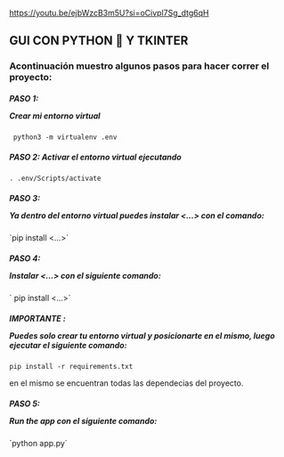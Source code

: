 https://youtu.be/ejbWzcB3m5U?si=oCivpl7Sg_dtg6qH

## GUI CON PYTHON 🐍 Y TKINTER


### Acontinuación muestro algunos pasos para hacer correr el proyecto:

##### PASO 1: <p>Crear mi entorno virtual
` python3 -m virtualenv .env`</p>

##### PASO 2: Activar el entorno virtual ejecutando
` . .env/Scripts/activate `

##### PASO 3: <p>Ya dentro del entorno virtual puedes instalar <...> con el comando:  
</p>`pip install <...>`

##### PASO 4: <p>Instalar <...> con el siguiente comando:
</p>` pip install <...>`


##### IMPORTANTE : <p>Puedes solo crear tu entorno virtual y posicionarte en el mismo, luego ejecutar el siguiente comando:  </p> 
`pip install -r requirements.txt`
<p>en el  mismo se encuentran todas las dependecias del proyecto.</p>


##### PASO 5: <p>Run the app con el siguiente comando:
</p>`python app.py`
